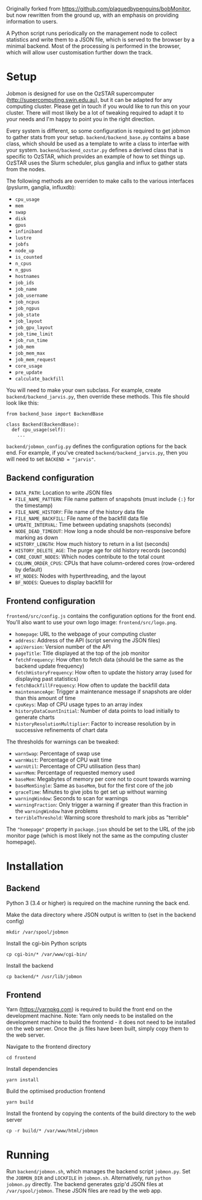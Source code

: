 Originally forked from https://github.com/plaguedbypenguins/bobMonitor, but now rewritten from the ground up, with an emphasis on providing information to users.

A Python script runs periodically on the management node to collect statistics and write them to a JSON file, which is served to the browser by a minimal backend. Most of the processing is performed in the browser, which will allow user customisation further down the track.

# Setup
Jobmon is designed for use on the OzSTAR supercomputer (http://supercomputing.swin.edu.au), but it can be adapted for any computing cluster. Please get in touch if you would like to run this on your cluster. There will most likely be a lot of tweaking required to adapt it to your needs and I'm happy to point you in the right direction.

Every system is different, so some configuration is required to get jobmon to gather stats from your setup. `backend/backend_base.py` contains a base class, which should be used as a template to write a class to interfae with your system. `backend/backend_ozstar.py` defines a derived class that is specific to OzSTAR, which provides an example of how to set things up. OzSTAR uses the Slurm scheduler, plus ganglia and influx to gather stats from the nodes.

The following methods are overriden to make calls to the various interfaces (pyslurm, ganglia, influxdb):
- `cpu_usage`
- `mem`
- `swap`
- `disk`
- `gpus`
- `infiniband`
- `lustre`
- `jobfs`
- `node_up`
- `is_counted`
- `n_cpus`
- `n_gpus`
- `hostnames`
- `job_ids`
- `job_name`
- `job_username`
- `job_ncpus`
- `job_ngpus`
- `job_state`
- `job_layout`
- `job_gpu_layout`
- `job_time_limit`
- `job_run_time`
- `job_mem`
- `job_mem_max`
- `job_mem_request`
- `core_usage`
- `pre_update`
- `calculate_backfill`

You will need to make your own subclass. For example, create `backend/backend_jarvis.py`, then override these methods. This file should look like this:

```
from backend_base import BackendBase

class Backend(BackendBase):
  def cpu_usage(self):
    ...

```

`backend/jobmon_config.py` defines the configuration options for the back end. For example, if you've created `backend/backend_jarvis.py`, then you will need to set `BACKEND = "jarvis"`.

## Backend configuration
- `DATA_PATH`: Location to write JSON files
- `FILE_NAME_PATTERN`: File name pattern of snapshots (must include `{:}` for the timestamp)
- `FILE_NAME_HISTORY`: File name of the history data file
- `FILE_NAME_BACKFILL`: File name of the backfill data file
- `UPDATE_INTERVAL`: Time between updating snapshots (seconds)
- `NODE_DEAD_TIMEOUT`: How long a node should be non-responsive before marking as down
- `HISTORY_LENGTH`: How much history to return in a list (seconds)
- `HISTORY_DELETE_AGE`: The purge age for old history records (seconds)
- `CORE_COUNT_NODES`: Which nodes contribute to the total count
- `COLUMN_ORDER_CPUS`: CPUs that have column-ordered cores (row-ordered by default)
- `HT_NODES`: Nodes with hyperthreading, and the layout
- `BF_NODES`: Queues to display backfill for

## Frontend configuration
`frontend/src/config.js` contains the configuration options for the front end. You'll also want to use your own logo image: `frontend/src/logo.png`.

- `homepage`: URL to the webpage of your computing cluster
- `address`: Address of the API (script serving the JSON files)
- `apiVersion`: Version number of the API
- `pageTitle`: Title displayed at the top of the job monitor
- `fetchFrequency`: How often to fetch data (should be the same as the backend update frequency)
- `fetchHistoryFrequency`: How often to update the history array (used for displaying past statistics)
- `fetchBackfillFrequency`: How often to update the backfill data
- `maintenanceAge`: Trigger a maintenance message if snapshots are older than this amount of time
- `cpuKeys`: Map of CPU usage types to an array index
- `historyDataCountInitial`: Number of data points to load initially to generate charts
- `historyResolutionMultiplier`: Factor to increase resolution by in successive refinements of chart data

The thresholds for warnings can be tweaked:
- `warnSwap`: Percentage of swap use
- `warnWait`: Percentage of CPU wait time
- `warnUtil`: Percentage of CPU utilisation (less than)
- `warnMem`: Percentage of requested memory used
- `baseMem`: Megabytes of memory per core not to count towards warning
- `baseMemSingle`: Same as `baseMem`, but for the first core of the job
- `graceTime`: Minutes to give jobs to get set up without warning
- `warningWindow`: Seconds to scan for warnings
- `warningFraction`: Only trigger a warning if greater than this fraction in the `warningWindow` have problems
- `terribleThreshold`: Warning score threshold to mark jobs as "terrible"

The `"homepage"` property in `package.json` should be set to the URL of the job monitor page (which is most likely not the same as the computing cluster homepage).

# Installation

## Backend

Python 3 (3.4 or higher) is required on the machine running the back end.

Make the data directory where JSON output is written to (set in the backend config)
```
mkdir /var/spool/jobmon
```

Install the cgi-bin Python scripts
```
cp cgi-bin/* /var/www/cgi-bin/
```

Install the backend
```
cp backend/* /usr/lib/jobmon
```

## Frontend

Yarn (https://yarnpkg.com) is required to build the front end on the development machine. Note: Yarn only needs to be installed on the development machine to build the frontend - it does not need to be installed on the web server. Once the .js files have been built, simply copy them to the web server.

Navigate to the frontend directory
```
cd frontend
```

Install dependencies
```
yarn install
```

Build the optimised production frontend
```
yarn build
```

Install the frontend by copying the contents of the build directory to the web server
```
cp -r build/* /var/www/html/jobmon
```

# Running

Run `backend/jobmon.sh`, which manages the backend script `jobmon.py`. Set the `JOBMON_DIR` and `LOCKFILE` in `jobmon.sh`. Alternatively, run `python jobmon.py` directly. The backend generates gzip'd JSON files at `/var/spool/jobmon`. These JSON files are read by the web app.
